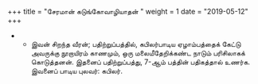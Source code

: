 ﻿+++
title = "சேரமான் கடுங்கோவாழியாதன்  "
weight = 1
date = "2019-05-12"
+++


- -  இவன் சிறந்த வீரன்; பதிற்றுப்பத்தில், கபிலர்பாடிய ஏழாம்பத்தைக் கேட்டு அவருக்கு நூறாயிரம் காணமும், ஒரு மலைமீதேறிக்கண்ட நாடும் பரிசிலாகக் கொடுத்தனன். இதனைப் பதிற்றுப்பத்து, 7-ஆம் பத்தின் பதிகத்தால் உணர்க. இவனைப் பாடிய புலவர்: கபிலர். 
